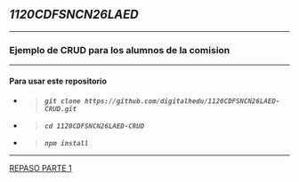 ## ***1120CDFSNCN26LAED***
___
### Ejemplo de CRUD para los alumnos de la comision

___

#### **Para usar este repositorio**

+ > ***`git clone https://github.com/digitalhedu/1120CDFSNCN26LAED-CRUD.git`***
+ > ***`cd 1120CDFSNCN26LAED-CRUD`***
+ > ***`npm install`***

___

[REPASO PARTE 1](./repaso-1.md)